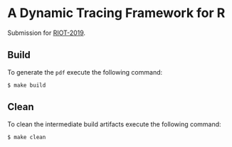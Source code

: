 # A Dynamic Tracing Framework for R

Submission for [RIOT-2019](https://riotworkshop.github.io/ "RIOT-2019").

## Build

To generate the `pdf` execute the following command:

```shell
$ make build
```

## Clean

To clean the intermediate build artifacts execute the following command:

```shell
$ make clean
```
